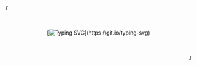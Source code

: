 <p align="left">「</p>
<br>
<div align="center">

[![Typing SVG](https://readme-typing-svg.demolab.com?font=Jetbrains+Mono&duration=3000&pause=900&color=1AF0D1&center=true&vCenter=true&random=false&width=435&lines=Hi!+I'm+Rahul;who+knew+interstellar+navigation;could+be+so+tricky?)](https://git.io/typing-svg)

</div>
<br>
<p align="right">」</p>
